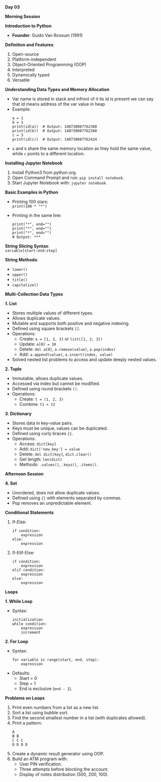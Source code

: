 **Day 03**  

**Morning Session**  

**Introduction to Python**  
- **Founder**: Guido Van Rossum (1991)  

**Definition and Features**:  
1. Open-source  
2. Platform-independent  
3. Object-Oriented Programming (OOP)  
4. Interpreted  
5. Dynamically typed  
6. Versatile  

**Understanding Data Types and Memory Allocation**  
- Var name is stored in stack and infront of it its id is present we can say that id means address of the var value in heap
- Example:  
  ```  
  a = 1  
  b = 1  
  print(id(a))  # Output: 140730087762360  
  print(id(b))  # Output: 140730087762360  
  c = 3  
  print(id(c))  # Output: 140730087762424  
  ```  
- `a` and `b` share the same memory location as they hold the same value, while `c` points to a different location.  

**Installing Jupyter Notebook**  
1. Install Python3 from python.org.  
2. Open Command Prompt and run: `pip install notebook`.  
3. Start Jupyter Notebook with: `jupyter notebook`.  

**Basic Examples in Python**  
- Printing 100 stars:  
  `print(100 * "*")`  

- Printing in the same line:  
  ```  
  print("*", end="")  
  print("*", end="")  
  print("*", end="")  
  # Output: ***  
  ```  

**String Slicing Syntax**:  
`variable[start:end:step]`  

**String Methods**:  
- `lower()`  
- `upper()`  
- `title()`  
- `capitalize()`  

**Multi-Collection Data Types**  

**1. List**  
- Stores multiple values of different types.  
- Allows duplicate values.  
- Mutable and supports both positive and negative indexing.  
- Defined using square brackets `[]`.  
- Operations:  
  - Create: `a = [1, 2, 3]` or `list([1, 2, 3])`  
  - Update: `a[0] = 10`  
  - Delete: `del a[0]`, `a.remove(value)`, `a.pop(index)`  
  - Add: `a.append(value)`, `a.insert(index, value)`  
- Solved nested list problems to access and update deeply nested values.  

**2. Tuple**  
- Immutable, allows duplicate values.  
- Accessed via index but cannot be modified.  
- Defined using round brackets `()`.  
- Operations:  
  - Create: `t = (1, 2, 3)`  
  - Combine: `t1 + t2`  

**3. Dictionary**  
- Stores data in key-value pairs.  
- Keys must be unique, values can be duplicated.  
- Defined using curly braces `{}`.  
- Operations:  
  - Access: `dict[key]`  
  - Add: `dict['new_key'] = value`  
  - Delete: `del dict[key]`, `dict.clear()`  
  - Get length: `len(dict)`  
  - Methods: `.values()`, `.keys()`, `.items()`.  

**Afternoon Session**  

**4. Set**  
- Unordered, does not allow duplicate values.  
- Defined using `{}` with elements separated by commas.  
- Pop removes an unpredictable element.  

**Conditional Statements**  
1. If-Else:  
   ```  
   if condition:  
       expression  
   else:  
       expression  
   ```  

2. If-Elif-Else:  
   ```  
   if condition:  
       expression  
   elif condition:  
       expression  
   else:  
       expression  
   ```  

**Loops**  

**1. While Loop**  
- Syntax:  
  ```  
  initialization  
  while condition:  
      expression  
      increment  
  ```  

**2. For Loop**  
- Syntax:  
  ```  
  for variable in range(start, end, step):  
      expression  
  ```  
- Defaults:  
  - Start = 0  
  - Step = 1  
  - End is exclusive (`end - 1`).  

**Problems on Loops**  
1. Print even numbers from a list as a new list.  
2. Sort a list using bubble sort.  
3. Find the second smallest number in a list (with duplicates allowed).  
4. Print a pattern:  
   ```  
   A  
   B B  
   C C C  
   D D D D  
   ```  
5. Create a dynamic result generator using OOP.  
6. Build an ATM program with:  
   - User PIN verification.  
   - Three attempts before blocking the account.  
   - Display of notes distribution (500, 200, 100).  
